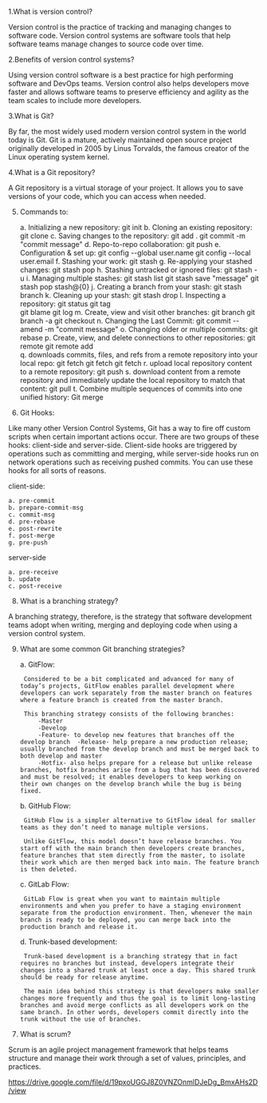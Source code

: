<!-- BECOME A FRONT END DEVELOPER  -->

<!-- GIT -->

1.What is version control?

Version control is the practice of tracking and managing changes to software code. Version control systems are software tools that help software teams manage changes to source code over time.

2.Benefits of version control systems?

Using version control software is a best practice for high performing software and DevOps teams. Version control also helps developers move faster and allows software teams to preserve efficiency and agility as the team scales to include more developers.

3.What is Git?

By far, the most widely used modern version control system in the world today is Git. Git is a mature, actively maintained open source project originally developed in 2005 by Linus Torvalds, the famous creator of the Linux operating system kernel.

4.What is a Git repository?

A Git repository is a virtual storage of your project. It allows you to save versions of your code, which you can access when needed. 

5. Commands to:
    
    a. Initializing a new repository: git init
    b. Cloning an existing repository: git clone
    c. Saving changes to the repository: git add . 
                                         git commit -m "commit message"
    d. Repo-to-repo collaboration: git push
    e. Configuration & set up: git config --global user.name <name>
                               git config --local user.email <email>
    f. Stashing your work: git stash
    g. Re-applying your stashed changes: git stash pop
    h. Stashing untracked or ignored files: git stash -u
    i. Managing multiple stashes: git stash list
                                  git stash save "message"
                                  git stash pop stash@{0}
    j. Creating a branch from your stash: git stash branch
    k. Cleaning up your stash: git stash drop
    l. Inspecting a repository: git status
                                git tag  
                                git blame
                                git log
    m. Create, view and visit other branches: git branch
                                              git branch -a
                                              git checkout
    n. Changing the Last Commit: git commit --amend -m "commit message"
    o. Changing older or multiple commits: git rebase
    p. Create, view, and delete connections to other repositories: git remote
                                                                   git remote add <name> <url>     
    q. downloads commits, files, and refs from a remote repository into your local repo: git fetch
          git fetch <remote>
          git fetch <remote> <branch>
    r. upload local repository content to a remote repository: git push
    s. download content from a remote repository and immediately update the local repository to match that content: git pull
    t. Combine multiple sequences of commits into one unified history: Git merge

6. Git Hooks:

Like many other Version Control Systems, Git has a way to fire off custom scripts when certain important actions occur. There are two groups of these hooks: client-side and server-side. Client-side hooks are triggered by operations such as committing and merging, while server-side hooks run on network operations such as receiving pushed commits. You can use these hooks for all sorts of reasons.

client-side:

    a. pre-commit
    b. prepare-commit-msg
    c. commit-msg
    d. pre-rebase
    e. post-rewrite
    f. post-merge
    g. pre-push

server-side
    
    a. pre-receive
    b. update
    c. post-receive


8. What is a branching strategy?

A branching strategy, therefore, is the strategy that software development teams adopt when writing, merging and deploying code when using a version control system.

9. What are some common Git branching strategies? 

    a. GitFlow:

        Considered to be a bit complicated and advanced for many of today’s projects, GitFlow enables parallel development where developers can work separately from the master branch on features where a feature branch is created from the master branch.

        This branching strategy consists of the following branches:
            -Master 
            -Develop
            -Feature- to develop new features that branches off the develop branch  -Release- help prepare a new production release; usually branched from the develop branch and must be merged back to both develop and master 
            -Hotfix- also helps prepare for a release but unlike release branches, hotfix branches arise from a bug that has been discovered and must be resolved; it enables developers to keep working on their own changes on the develop branch while the bug is being fixed.

    b. GitHub Flow:
        
        GitHub Flow is a simpler alternative to GitFlow ideal for smaller teams as they don’t need to manage multiple versions.

        Unlike GitFlow, this model doesn’t have release branches. You start off with the main branch then developers create branches, feature branches that stem directly from the master, to isolate their work which are then merged back into main. The feature branch is then deleted.
    
    c. GitLab Flow:
        
        GitLab Flow is great when you want to maintain multiple environments and when you prefer to have a staging environment separate from the production environment. Then, whenever the main branch is ready to be deployed, you can merge back into the production branch and release it.

    d. Trunk-based development:

        Trunk-based development is a branching strategy that in fact requires no branches but instead, developers integrate their changes into a shared trunk at least once a day. This shared trunk should be ready for release anytime.
        
        The main idea behind this strategy is that developers make smaller changes more frequently and thus the goal is to limit long-lasting branches and avoid merge conflicts as all developers work on the same branch. In other words, developers commit directly into the trunk without the use of branches.  


<!-- SCRUM -->    

7. What is scrum?

Scrum is an agile project management framework that helps teams structure and manage their work through a set of values, principles, and practices.

https://drive.google.com/file/d/19pxoUGGJ8Z0VNZOnmlDJeDg_BmxAHs2D/view






